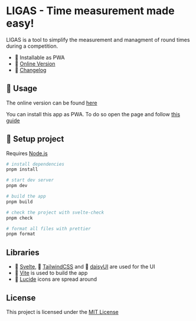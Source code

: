 # LIGAS - Time measurement made easy!

LIGAS is a tool to simplify the measurement and managment of round times during a competition.

- :tada: Installable as PWA
- :pushpin: [Online Version](https://ligas.dev)
- :memo: [Changelog](https://github.com/tametsi/ligas/blob/main/CHANGELOG.md)

## :telescope: Usage

The online version can be found [here](https://ligas.dev)

You can install this app as PWA. To do so open the page and follow [this guide](https://web.dev/learn/pwa/installation/#desktop-installation)

## :electric_plug: Setup project

Requires [Node.js](https://nodejs.org/)

```bash
# install dependencies
pnpm install

# start dev server
pnpm dev

# build the app
pnpm build

# check the project with svelte-check
pnpm check

# format all files with prettier
pnpm format
```

## Libraries

- :key: [Svelte](https://svelte.dev/), :dash: [TailwindCSS](https://tailwindcss.com/) and :art: [daisyUI](https://daisyui.com/) are used for the UI
- :gem: [Vite](https://vitejs.dev/) is used to build the app
- :balloon: [Lucide](http://lucide.dev/) icons are spread around

## License

This project is licensed under the
[MIT License](https://github.com/tametsi/ligas/blob/main/LICENSE)
